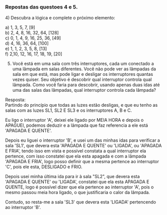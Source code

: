 <h3>Repostas das questoes 4 e 5.</h3>
4) Descubra a lógica e complete o próximo elemento:

a) 1, 3, 5, 7, [9] <br>
b) 2, 4, 8, 16, 32, 64, [128] <br>
c) 0, 1, 4, 9, 16, 25, 36, [49] <br>
d) 4, 16, 36, 64, [100] <br>
e) 1, 1, 2, 3, 5, 8, [13] <br>
f) 2,10, 12, 16, 17, 18, 19, [20] <br>

5) Você está em uma sala com três interruptores, cada um conectado a uma lâmpada em salas diferentes. 
Você não pode ver as lâmpadas da sala em que está, mas pode ligar e desligar os interruptores quantas vezes quiser. 
Seu objetivo é descobrir qual interruptor controla qual lâmpada. Como você faria para descobrir, usando apenas duas idas até uma das salas das lâmpadas, qual interruptor controla cada lâmpada? <br>

Resposta: <br>
Partindo do princípio que todas as luzes estão desligas, e que eu tenho as salas com as luzes SL1, SL2 E SL3 e os interruptores A, B e C. <br>

Eu ligo o interruptor 'A', deixei ele ligado por MEIA HORA e depois o APAGUEI, podemos deduzir e a lâmpada que faz referencia a ele está 'APAGADA E QUENTE'. <br>

Depois eu liguei o interruptor 'B', e usei um das minhas idas para verificar a sala 'SL1', que devera esta 'APAGADA E QUENTE' ou 'LIGADA', ou 'APAGADA E FRIA', tendo isso em vista e possível constata a qual interruptor ela pertence, com isso constatei que ela esta apagada e com a lâmpada 'APAGADA E FRIA', logo posso definir que a mesma pertence ao interruptor 'C', pois ele esta, DESLIGADO e FRIO. <br>

Depois usei minha última ida para ir à sala "SL2", que devera esta 'APAGADA E QUENTE' ou 'LIGADA', constatei que ela esta APAGADA E QUENTE, logo é possível dizer que ela pertence ao interruptor 'A', pois o mesmo passou meia hora ligado, o que justificaria o calor da lâmpada. <br>

Contudo, so resta-me a sala 'SL3' que devera esta 'LIGADA' pertencendo ao interruptor 'B'.
